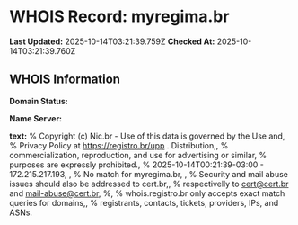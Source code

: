 # WHOIS Record: myregima.br

**Last Updated:** 2025-10-14T03:21:39.759Z
**Checked At:** 2025-10-14T03:21:39.760Z

## WHOIS Information

**Domain Status:** 

**Name Server:** 

**text:** % Copyright (c) Nic.br - Use of this data is governed by the Use and, % Privacy Policy at https://registro.br/upp . Distribution,, % commercialization, reproduction, and use for advertising or similar, % purposes are expressly prohibited., % 2025-10-14T00:21:39-03:00 - 172.215.217.193, , % No match for myregima.br, , % Security and mail abuse issues should also be addressed to cert.br,, % respectivelly to cert@cert.br and mail-abuse@cert.br, %, % whois.registro.br only accepts exact match queries for domains,, % registrants, contacts, tickets, providers, IPs, and ASNs.

